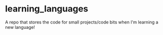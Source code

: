 # learning_languages
A repo that stores the code for small projects/code bits when I'm learning a new language!
